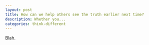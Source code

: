 ```yaml
---
layout: post
title: How can we help others see the truth earlier next time?
description: Whether you...
categories: think-different
---
```


Blah.
